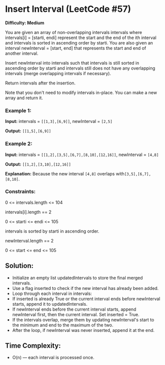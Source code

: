 # Insert Interval (LeetCode #57)
**Difficulty: Medium**

You are given an array of non-overlapping intervals intervals where intervals[i] = [starti, endi] represent the start and the end of the ith interval and intervals is sorted in ascending order by starti. You are also given an interval newInterval = [start, end] that represents the start and end of another interval.

Insert newInterval into intervals such that intervals is still sorted in ascending order by starti and intervals still does not have any overlapping intervals (merge overlapping intervals if necessary).

Return intervals after the insertion.

Note that you don't need to modify intervals in-place. You can make a new array and return it.

 

### Example 1:

**Input:** intervals = `[[1,3],[6,9]]`, newInterval = `[2,5]`

**Output:** `[[1,5],[6,9]]`

### Example 2:

**Input:** intervals = `[[1,2],[3,5],[6,7],[8,10],[12,16]]`, newInterval = `[4,8]`

**Output:** `[[1,2],[3,10],[12,16]]`

**Explanation:** Because the new interval `[4,8]` overlaps with`[3,5],[6,7],[8,10]`.
 

### Constraints:

0 <= intervals.length <= 104

intervals[i].length == 2

0 <= starti <= endi <= 105

intervals is sorted by starti in ascending order.

newInterval.length == 2

0 <= start <= end <= 105

## Solution:
- Initialize an empty list updatedIntervals to store the final merged intervals.
- Use a flag inserted to check if the new interval has already been added.
- Loop through each interval in intervals:
- If inserted is already True or the current interval ends before newInterval starts, append it to updatedIntervals.
- If newInterval ends before the current interval starts, append newInterval first, then the current interval. Set inserted = True.
- If the intervals overlap, merge them by updating newInterval's start to the minimum and end to the maximum of the two.
- After the loop, if newInterval was never inserted, append it at the end.

## Time Complexity:
- O(n) — each interval is processed once.
